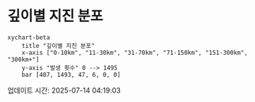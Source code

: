 # 깊이별 지진 분포

```mermaid
xychart-beta
    title "깊이별 지진 분포"
    x-axis ["0-10km", "11-30km", "31-70km", "71-150km", "151-300km", "300km+"]
    y-axis "발생 횟수" 0 --> 1495
    bar [407, 1493, 47, 6, 0, 0]
```

업데이트 시간: 2025-07-14 04:19:03

